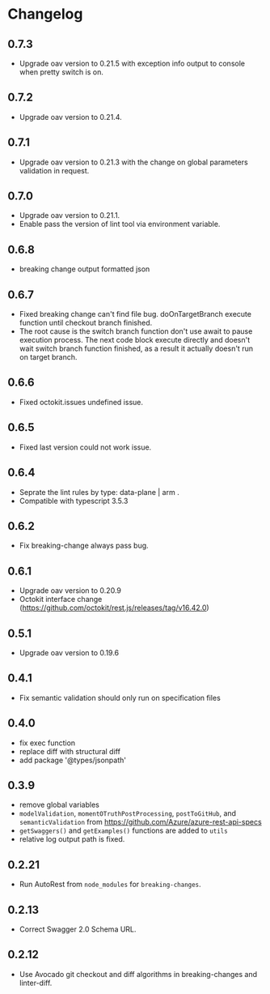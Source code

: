 # Changelog

## 0.7.3

- Upgrade oav version to 0.21.5 with exception info output to console when pretty switch is on.

## 0.7.2

- Upgrade oav version to 0.21.4.

## 0.7.1

- Upgrade oav version to 0.21.3 with the change on global parameters validation in request.

## 0.7.0

- Upgrade oav version to 0.21.1.
- Enable pass the version of lint tool via environment variable.

## 0.6.8

- breaking change output formatted json

## 0.6.7

- Fixed breaking change can't find file bug. doOnTargetBranch execute function until checkout branch finished.
- The root cause is the switch branch function don't use await to pause execution process. The next code block execute directly and doesn't wait switch branch function finished, as a result it actually doesn't run on target branch.

## 0.6.6

- Fixed octokit.issues undefined issue.

## 0.6.5

- Fixed last version could not work issue.

## 0.6.4

- Seprate the lint rules by type: data-plane | arm .
- Compatible with typescript 3.5.3

## 0.6.2

- Fix breaking-change always pass bug.

## 0.6.1

- Upgrade oav version to 0.20.9
- Octokit interface change (https://github.com/octokit/rest.js/releases/tag/v16.42.0)

## 0.5.1

- Upgrade oav version to 0.19.6

## 0.4.1

- Fix semantic validation should only run on specification files

## 0.4.0

- fix exec function
- replace diff with structural diff
- add package '@types/jsonpath'

## 0.3.9

- remove global variables
- `modelValidation`, `momentOTruthPostProcessing`, `postToGitHub`, and `semanticValidation` from https://github.com/Azure/azure-rest-api-specs
- `getSwaggers()` and `getExamples()` functions are added to `utils`
- relative log output path is fixed.

## 0.2.21

- Run AutoRest from `node_modules` for `breaking-changes`.

## 0.2.13

- Correct Swagger 2.0 Schema URL.

## 0.2.12

- Use Avocado git checkout and diff algorithms in breaking-changes and linter-diff.
